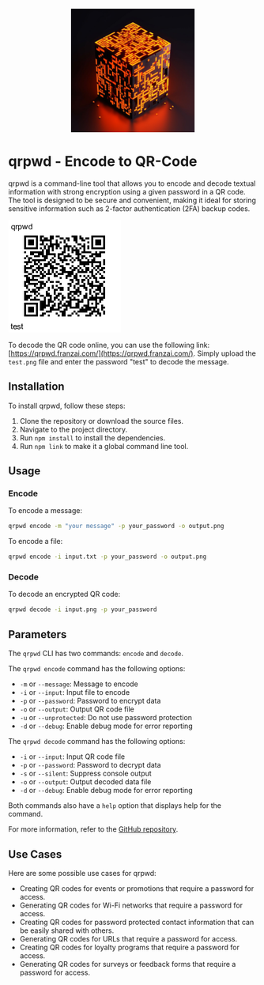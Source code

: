 <p align="center">
  <img src="./qrpwd-logo.png" alt="qrpwd logo" width="250" height="250">
</p>

# qrpwd - Encode to QR-Code

qrpwd is a command-line tool that allows you to encode and decode textual information with strong encryption using a given password in a QR code. The tool is designed to be secure and convenient, making it ideal for storing sensitive information such as 2-factor authentication (2FA) backup codes.

![Test QR Code](test.png)

To decode the QR code online, you can use the following link: [https://qrpwd.franzai.com/](https://qrpwd.franzai.com/). Simply upload the `test.png` file and enter the password "test" to decode the message.

## Installation

To install qrpwd, follow these steps:

1. Clone the repository or download the source files.
2. Navigate to the project directory.
3. Run `npm install` to install the dependencies.
4. Run `npm link` to make it a global command line tool.

## Usage

### Encode

To encode a message:

```bash
qrpwd encode -m "your message" -p your_password -o output.png
```

To encode a file:

```bash
qrpwd encode -i input.txt -p your_password -o output.png
```

### Decode

To decode an encrypted QR code:

```bash
qrpwd decode -i input.png -p your_password
```

## Parameters

 The `qrpwd` CLI has two commands: `encode` and `decode`.

The `qrpwd encode` command has the following options:
- `-m` or `--message`: Message to encode
- `-i` or `--input`: Input file to encode
- `-p` or `--password`: Password to encrypt data
- `-o` or `--output`: Output QR code file
- `-u` or `--unprotected`: Do not use password protection
- `-d` or `--debug`: Enable debug mode for error reporting

The `qrpwd decode` command has the following options:
- `-i` or `--input`: Input QR code file
- `-p` or `--password`: Password to decrypt data
- `-s` or `--silent`: Suppress console output
- `-o` or `--output`: Output decoded data file
- `-d` or `--debug`: Enable debug mode for error reporting

Both commands also have a `help` option that displays help for the command.

For more information, refer to the [GitHub repository](https://github.com/franzenzenhofer/qrpwd).

## Use Cases

Here are some possible use cases for qrpwd:

- Creating QR codes for events or promotions that require a password for access.
- Generating QR codes for Wi-Fi networks that require a password for access.
- Creating QR codes for password protected contact information that can be easily shared with others.
- Generating QR codes for URLs that require a password for access.
- Creating QR codes for loyalty programs that require a password for access.
- Generating QR codes for surveys or feedback forms that require a password for access.

